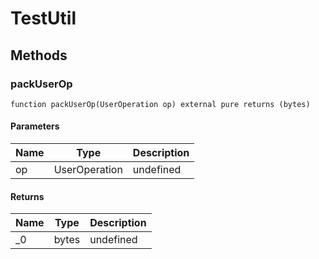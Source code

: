 # TestUtil









## Methods

### packUserOp

```solidity
function packUserOp(UserOperation op) external pure returns (bytes)
```





#### Parameters

| Name | Type | Description |
|---|---|---|
| op | UserOperation | undefined |

#### Returns

| Name | Type | Description |
|---|---|---|
| _0 | bytes | undefined |




